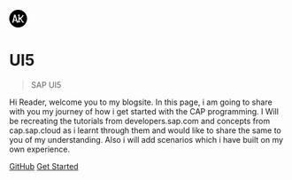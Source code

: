 ![logo](./assets/images/icon.png)

# UI5

> SAP UI5

Hi Reader, welcome you to my blogsite. In this page, i am going to share with you my journey of how i get started with the CAP programming. I Will be recreating the tutorials from developers.sap.com and concepts from cap.sap.cloud as i learnt through them and would like to share the same to you of my understanding. Also i will add scenarios which i have built on
my own experience.

[GitHub](https://github.com/arunkrishnamoorthy/ui5/)
[Get Started](introduction.md)
